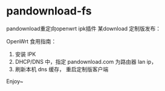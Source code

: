 # pandownload-fs
pandownload重定向openwrt ipk插件
某download 定制版发布：

OpenWrt 食用指南：

1. 安装 IPK
2. DHCP/DNS 中，指定 pandownload.com 为路由器 lan ip，
3. 刷新本机 dns 缓存， 重启定制版客户端

Enjoy~
